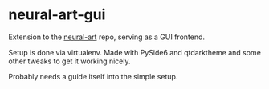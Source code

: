 # neural-art-gui

Extension to the [neural-art](https://github.com/xAlpharax/neural-art) repo, serving as a GUI frontend.

Setup is done via virtualenv. Made with PySide6 and qtdarktheme and some other tweaks to get it working nicely.

Probably needs a guide itself into the simple setup.
